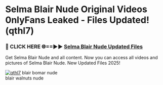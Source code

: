 # Selma Blair Nude Original Videos 0nlyFans Leaked - Files Updated! (qthl7)

<h3>🔴 CLICK HERE 🌐==►► <a href="https://tinyurl.com/yrmya6cz" rel="nofollow">Selma Blair Nude Updated Files</a></h3>

Get Selma Blair Nude and all content. Now you can access all videos and pictures of Selma Blair Nude. New Updated Files 2025!

[![qthl7](https://i.imgur.com/FMdXYCs.gif)](https://tinyurl.com/yrmya6cz)
blair bomar nude<br>
blair walnuts nude